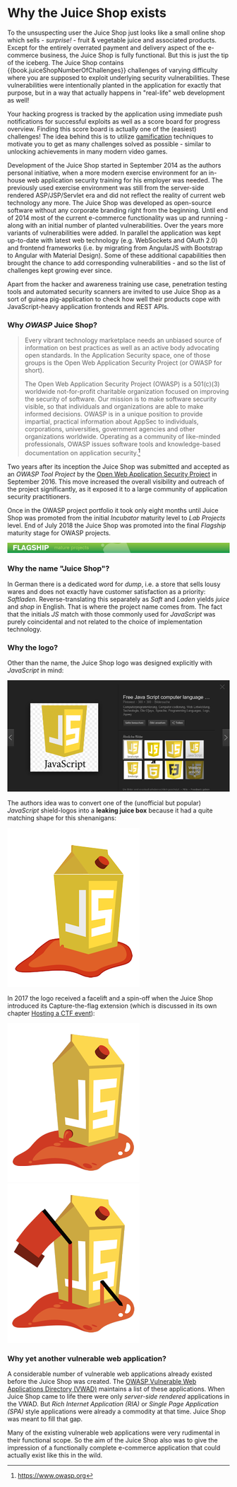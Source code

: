 # Why the Juice Shop exists

To the unsuspecting user the Juice Shop just looks like a small online
shop which sells - _surprise!_ - fruit & vegetable juice and associated
products. Except for the entirely overrated payment and delivery aspect
of the e-commerce business, the Juice Shop is fully functional. But this
is just the tip of the iceberg. The Juice Shop contains
{{book.juiceShopNumberOfChallenges}} challenges of varying difficulty
where you are supposed to exploit underlying security vulnerabilities.
These vulnerabilities were intentionally planted in the application for
exactly that purpose, but in a way that actually happens in "real-life"
web development as well!

Your hacking progress is tracked by the application using immediate push
notifications for successful exploits as well as a score board for
progress overview. Finding this score board is actually one of the
(easiest) challenges! The idea behind this is to utilize
[gamification](https://en.wikipedia.org/wiki/Gamification) techniques to
motivate you to get as many challenges solved as possible - similar to
unlocking achievements in many modern video games.

Development of the Juice Shop started in September 2014 as the authors
personal initiative, when a more modern exercise environment for an
in-house web application security training for his employer was needed.
The previously used exercise environment was still from the server-side
rendered ASP/JSP/Servlet era and did not reflect the reality of current
web technology any more. The Juice Shop was developed as open-source
software without any corporate branding right from the beginning. Until
end of 2014 most of the current e-commerce functionality was up and
running - along with an initial number of planted vulnerabilities. Over
the years more variants of vulnerabilities were added. In parallel the
application was kept up-to-date with latest web technology (e.g.
WebSockets and OAuth 2.0) and frontend frameworks (i.e. by migrating from AngularJS with Bootstrap to Angular with Material Design).
Some of these additional capabilities then
brought the chance to add corresponding vulnerabilities - and so the
list of challenges kept growing ever since.

Apart from the hacker and awareness training use case, penetration
testing tools and automated security scanners are invited to use Juice
Shop as a sort of guinea pig-application to check how well their
products cope with JavaScript-heavy application frontends and REST APIs.

### Why _OWASP_ Juice Shop?

> Every vibrant technology marketplace needs an unbiased source of
> information on best practices as well as an active body advocating
> open standards. In the Application Security space, one of those groups
> is the Open Web Application Security Project (or OWASP for short).
>
> The Open Web Application Security Project (OWASP) is a 501(c)(3)
> worldwide not-for-profit charitable organization focused on improving
> the security of software. Our mission is to make software security
> visible, so that individuals and organizations are able to make
> informed decisions. OWASP is in a unique position to provide
> impartial, practical information about AppSec to individuals,
> corporations, universities, government agencies and other
> organizations worldwide. Operating as a community of like-minded
> professionals, OWASP issues software tools and knowledge-based
> documentation on application security.[^1]

Two years after its inception the Juice Shop was submitted and accepted
as an _OWASP Tool Project_ by the
[Open Web Application Security Project](https://owasp.org) in September
2016\. This move increased the overall visibility and outreach of the
project significantly, as it exposed it to a large community of
application security practitioners.

Once in the OWASP project portfolio it took only eight months until
Juice Shop was promoted from the initial _Incubator_ maturity level to
_Lab Projects_ level. End of July 2018 the Juice Shop was promoted into
the final _Flagship_ maturity stage for OWASP projects.

![OWASP Flagship Projects](img/Flagship_big.jpg)

### Why the name "Juice Shop"?

In German there is a dedicated word for _dump_, i.e. a store that sells
lousy wares and does not exactly have customer satisfaction as a
priority: _Saftladen_. Reverse-translating this separately as _Saft_ and
_Laden_ yields _juice_ and _shop_ in English. That is where the project
name comes from. The fact that the initials _JS_ match with those
commonly used for _JavaScript_ was purely coincidental and not related
to the choice of implementation technology.

### Why the logo?

Other than the name, the Juice Shop logo was designed explicitly with
_JavaScript_ in mind:

![Inofficial JS Shield](img/JS_Shield.png)

The authors idea was to convert one of the (unofficial but popular)
_JavaScript_ shield-logos into a **leaking juice box** because it had a
quite matching shape for this shenanigans:

![Original JuiceShop logo](img/JuiceShop_RetroLogo.png)

In 2017 the logo received a facelift and a spin-off when the Juice Shop
introduced its Capture-the-flag extension (which is discussed in its own
chapter [Hosting a CTF event](../part1/ctf.md)):

![OWASP Juice Shop logo](img/JuiceShop_Logo.png)
![OWASP Juice Shop CTF logo](img/JuiceShopCTF_Logo.png)

### Why yet another vulnerable web application?

A considerable number of vulnerable web applications already existed
before the Juice Shop was created. The
[OWASP Vulnerable Web Applications Directory (VWAD)](https://www.owasp.org/index.php/OWASP_Vulnerable_Web_Applications_Directory_Project)
maintains a list of these applications. When Juice Shop came to life
there were only _server-side rendered_ applications in the VWAD. But
_Rich Internet Application (RIA)_ or _Single Page Application (SPA)_
style applications were already a commodity at that time. Juice Shop was
meant to fill that gap.

Many of the existing vulnerable web applications were very rudimental in
their functional scope. So the aim of the Juice Shop also was to give
the impression of a functionally complete e-commerce application that
could actually exist like this in the wild.

[^1]: https://www.owasp.org
